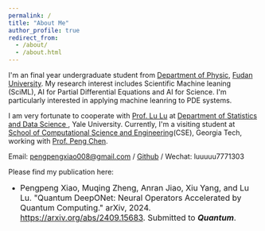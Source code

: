 ```yaml
---
permalink: /
title: "About Me"
author_profile: true
redirect_from: 
  - /about/
  - /about.html
---
```


I'm an final year undergraduate student from [Department of Physic](https://phys.fudan.edu.cn/), [Fudan University](https://www.fudan.edu.cn/). My research interest includes Scientific Machine leaning (SciML), AI for Partial Differential Equations and AI for Science. I'm particularly interested in applying machine leanring to PDE systems. 

I am very fortunate to cooperate with [Prof. Lu Lu](https://lugroup.yale.edu/) at [Department of Statistics and Data Science ](https://statistics.yale.edu/), Yale University. Currently, I'm a visiting student at [School of Computational Science and Engineering](https://cse.gatech.edu/)(CSE), Georgia Tech, working with [Prof. Peng Chen](https://faculty.cc.gatech.edu/~pchen402/).

Email: pengpengxiao008@gmail.com / [Github](https://github.com/momo77712138) / Wechat: luuuuu7771303

Please find my publication here:

- <font size=3> Pengpeng Xiao, Muqing Zheng, Anran Jiao, Xiu Yang, and Lu Lu. "Quantum DeepONet: Neural Operators Accelerated by Quantum Computing." arXiv, 2024. https://arxiv.org/abs/2409.15683. Submitted to ***Quantum***. </font>
